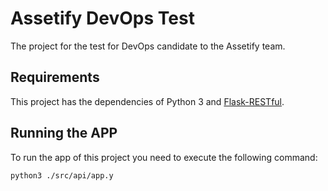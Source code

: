 # Assetify DevOps Test

The project for the test for DevOps candidate to the Assetify team.

## Requirements

This project has the dependencies of Python 3 and [Flask-RESTful](flask-restful.readthedocs.io).

## Running the APP

To run the app of this project you need to execute the following command:

```console
python3 ./src/api/app.y
```